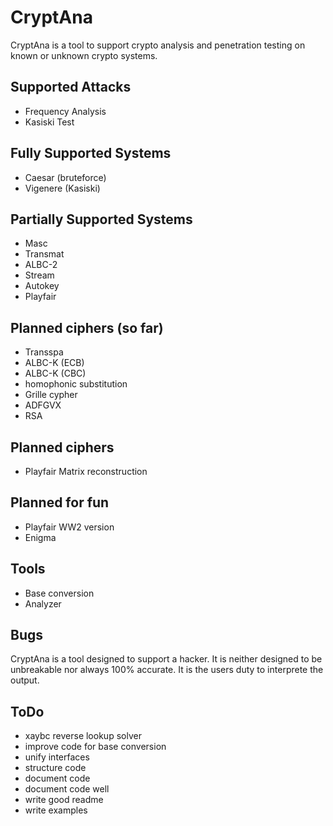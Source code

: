 # CryptAna

CryptAna is a tool to support crypto analysis and penetration testing on known or unknown crypto systems.

## Supported Attacks
 - Frequency Analysis
 - Kasiski Test

## Fully Supported Systems
 - Caesar (bruteforce)
 - Vigenere (Kasiski)

## Partially Supported Systems
 - Masc
 - Transmat
 - ALBC-2
 - Stream
 - Autokey
 - Playfair

## Planned ciphers (so far)
 - Transspa
 - ALBC-K (ECB)
 - ALBC-K (CBC)
 - homophonic substitution
 - Grille cypher
 - ADFGVX
 - RSA

 ## Planned ciphers
  - Playfair Matrix reconstruction

## Planned for fun
 - Playfair WW2 version
 - Enigma

## Tools
 - Base conversion
 - Analyzer

## Bugs
CryptAna is a tool designed to support a hacker. It is neither designed to be unbreakable nor always 100% accurate. It is the users duty to interprete the output.

## ToDo
 - xaybc reverse lookup solver
 - improve code for base conversion
 - unify interfaces
 - structure code
 - document code
 - document code well
 - write good readme
 - write examples